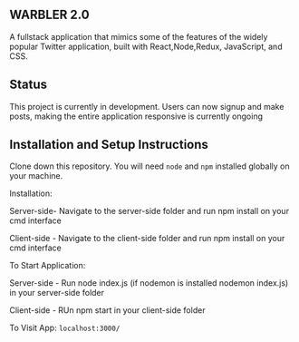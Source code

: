## WARBLER 2.0

A fullstack application that mimics some of the features of the widely popular Twitter application, built with React,Node,Redux, JavaScript, and CSS.

## Status

This project is currently in development. Users can now signup and make posts, making the entire application responsive is currently ongoing

## Installation and Setup Instructions

Clone down this repository. You will need `node` and `npm` installed globally on your machine.

Installation:

Server-side- Navigate to the server-side folder and run npm install on your cmd interface

Client-side - Navigate to the client-side folder and run npm install on your cmd interface

To Start Application:

Server-side - Run node index.js (if nodemon is installed nodemon index.js) in your server-side folder

Client-side - RUn npm start in your client-side folder

To Visit App:
`localhost:3000/`
